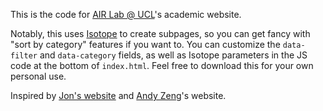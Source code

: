 This is the code for [AIR Lab @ UCL](https://air-lab-ucl.github.io/)'s academic website. 

Notably, this uses [Isotope](https://isotope.metafizzy.co/) to create subpages, so you can get fancy with "sort by category" features if you want to. You can customize the `data-filter` and `data-category` fields, as well as Isotope parameters in the JS code at the bottom of `index.html`. Feel free to download this for your own personal use. 

Inspired by [Jon's website](https://jonbarron.info/) and [Andy Zeng](https://andyzeng.github.io/)'s website. 
